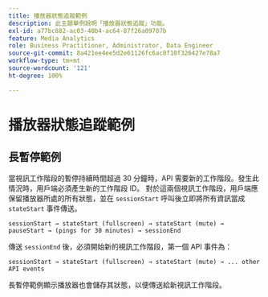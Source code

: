 ```yaml
---
title: 播放器狀態追蹤範例
description: 此主題舉例說明「播放器狀態追蹤」功能。
exl-id: a77bc882-ac03-40b4-ac64-87f26a09707b
feature: Media Analytics
role: Business Practitioner, Administrator, Data Engineer
source-git-commit: 8a421ee4ee5d2e61126fc6ac8f10f326427e78a7
workflow-type: tm+mt
source-wordcount: '121'
ht-degree: 100%

---
```


# 播放器狀態追蹤範例


## 長暫停範例

當視訊工作階段的暫停持續時間超過 30 分鐘時，API 需要新的工作階段。發生此情況時，用戶端必須產生新的工作階段 ID。  對於這兩個視訊工作階段，用戶端應保留播放器所處的所有狀態，並在 `sessionStart` 呼叫後立即將所有資訊當成 `stateStart` 事件傳送。

`sessionStart → stateStart (fullscreen) → stateStart (mute) → pauseStart → (pings for 30 minutes) → sessionEnd`

傳送 `sessionEnd` 後，必須開始新的視訊工作階段，第一個 API 事件為：

`sessionStart → stateStart (fullscreen) → stateStart (mute) → ... other API events`

長暫停範例顯示播放器也會儲存其狀態，以便傳送給新視訊工作階段。
